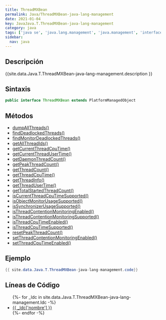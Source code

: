 ```yaml
---
title: ThreadMXBean
permalink: Java/ThreadMXBean-java-lang-management
date: 2021-01-04
key: JavaJava.T.ThreadMXBean-java-lang-management
category: java
tags: ['java se', 'java.lang.management', 'java.management', 'interface java', 'Java 1.5']
sidebar: 
  nav: java
---
```


## Descripción
{{site.data.Java.T.ThreadMXBean-java-lang-management.description }}

## Sintaxis
~~~java
public interface ThreadMXBean extends PlatformManagedObject
~~~

## Métodos
* [dumpAllThreads()](/Java/ThreadMXBean-java-lang-management/dumpAllThreads)
* [findDeadlockedThreads()](/Java/ThreadMXBean-java-lang-management/findDeadlockedThreads)
* [findMonitorDeadlockedThreads()](/Java/ThreadMXBean-java-lang-management/findMonitorDeadlockedThreads)
* [getAllThreadIds()](/Java/ThreadMXBean-java-lang-management/getAllThreadIds)
* [getCurrentThreadCpuTime()](/Java/ThreadMXBean-java-lang-management/getCurrentThreadCpuTime)
* [getCurrentThreadUserTime()](/Java/ThreadMXBean-java-lang-management/getCurrentThreadUserTime)
* [getDaemonThreadCount()](/Java/ThreadMXBean-java-lang-management/getDaemonThreadCount)
* [getPeakThreadCount()](/Java/ThreadMXBean-java-lang-management/getPeakThreadCount)
* [getThreadCount()](/Java/ThreadMXBean-java-lang-management/getThreadCount)
* [getThreadCpuTime()](/Java/ThreadMXBean-java-lang-management/getThreadCpuTime)
* [getThreadInfo()](/Java/ThreadMXBean-java-lang-management/getThreadInfo)
* [getThreadUserTime()](/Java/ThreadMXBean-java-lang-management/getThreadUserTime)
* [getTotalStartedThreadCount()](/Java/ThreadMXBean-java-lang-management/getTotalStartedThreadCount)
* [isCurrentThreadCpuTimeSupported()](/Java/ThreadMXBean-java-lang-management/isCurrentThreadCpuTimeSupported)
* [isObjectMonitorUsageSupported()](/Java/ThreadMXBean-java-lang-management/isObjectMonitorUsageSupported)
* [isSynchronizerUsageSupported()](/Java/ThreadMXBean-java-lang-management/isSynchronizerUsageSupported)
* [isThreadContentionMonitoringEnabled()](/Java/ThreadMXBean-java-lang-management/isThreadContentionMonitoringEnabled)
* [isThreadContentionMonitoringSupported()](/Java/ThreadMXBean-java-lang-management/isThreadContentionMonitoringSupported)
* [isThreadCpuTimeEnabled()](/Java/ThreadMXBean-java-lang-management/isThreadCpuTimeEnabled)
* [isThreadCpuTimeSupported()](/Java/ThreadMXBean-java-lang-management/isThreadCpuTimeSupported)
* [resetPeakThreadCount()](/Java/ThreadMXBean-java-lang-management/resetPeakThreadCount)
* [setThreadContentionMonitoringEnabled()](/Java/ThreadMXBean-java-lang-management/setThreadContentionMonitoringEnabled)
* [setThreadCpuTimeEnabled()](/Java/ThreadMXBean-java-lang-management/setThreadCpuTimeEnabled)

## Ejemplo
~~~java
{{ site.data.Java.T.ThreadMXBean-java-lang-management.code}}
~~~

## Líneas de Código
<ul>
{%- for _ldc in site.data.Java.T.ThreadMXBean-java-lang-management.ldc -%}
   <li>
       <a href="{{_ldc['url'] }}">{{ _ldc['nombre'] }}</a>
   </li>
{%- endfor -%}
</ul>
